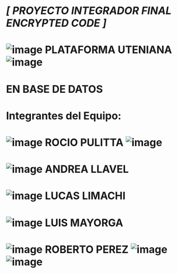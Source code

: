 #    ***[       PROYECTO INTEGRADOR FINAL ENCRYPTED CODE    ]***


#   ![image](https://github.com/CodeSystem2022/ProyectoIntegradorFinal3_EncryptedCode/assets/112596102/29849653-077c-497a-99ea-927da224c342)  PLATAFORMA UTENIANA     ![image](https://github.com/CodeSystem2022/ProyectoIntegradorFinal3_EncryptedCode/assets/112596102/17423721-3fc4-440a-944f-bfd5b5c5cf46)  
# EN BASE DE DATOS 

#      Integrantes del Equipo: 

# ![image](https://github.com/CodeSystem2022/ProyectoIntegradorFinal3_EncryptedCode/assets/112596102/e5bdf78b-ed77-45ae-a338-5b1f6388ad8e) ROCIO PULITTA ![image](https://github.com/CodeSystem2022/ProyectoIntegradorFinal3_EncryptedCode/assets/112596102/9b1e0620-1e16-4150-9554-45fa3711e555)

#  ![image](https://github.com/CodeSystem2022/ProyectoIntegradorFinal3_EncryptedCode/assets/112596102/ef897c44-184c-4115-b55f-9c8420c9b16e)   ANDREA LLAVEL
# ![image](https://github.com/CodeSystem2022/ProyectoIntegradorFinal3_EncryptedCode/assets/112596102/8c651e79-5a59-4967-80f6-ae625cad90b7)  LUCAS LIMACHI   
  
# ![image](https://github.com/CodeSystem2022/ProyectoIntegradorFinal3_EncryptedCode/assets/112596102/2e0731c4-d38c-416a-abb1-0dfdeb1ce703)   LUIS MAYORGA 
#  ![image](https://github.com/CodeSystem2022/ProyectoIntegradorFinal3_EncryptedCode/assets/112596102/dc92157a-c766-4e8e-b778-7188012c2144)  ROBERTO PEREZ  ![image](https://github.com/CodeSystem2022/ProyectoIntegradorFinal3_EncryptedCode/assets/112596102/bd610a0e-d310-461a-bf3a-edd0a17e5e10) ![image](https://github.com/CodeSystem2022/ProyectoIntegradorFinal3_EncryptedCode/assets/112596102/d0c8c646-01e9-407b-99f7-0156b98f16b6)

